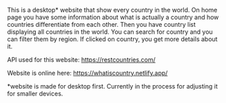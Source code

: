 This is a desktop* website that show every country in the world.
On home page you have some information about what is actually a country and how countries differentiate from each other.
Then you have country list displaying all countries in the world. You can search for country and you can filter them by region.
If clicked on country, you get more details about it.

API used for this website: https://restcountries.com/

Website is online here: https://whatiscountry.netlify.app/

*website is made for desktop first. Currently in the process for adjusting it for smaller devices.